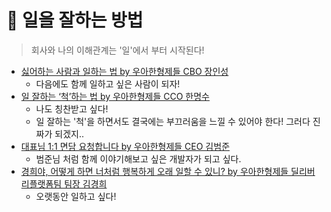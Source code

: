# 🔫 일을 잘하는 방법

> 회사와 나의 이해관계는 '일'에서 부터 시작된다!

- [싫어하는 사람과 일하는 법 by 우아한형제들 CBO 장인성](https://www.youtube.com/watch?v=7_3MqiVr9Sw&list=WL&index=3)
    - 다음에도 함께 일하고 싶은 사람이 되자!
- [일 잘하는 ‘척’하는 법 by 우아한형제들 CCO 한명수](https://www.youtube.com/watch?v=wWcn4fRcVXI)
    - 나도 칭찬받고 싶다!
    - 일 잘하는 '척'을 하면서도 결국에는 부끄러움을 느낄 수 있어야 한다! 그러다 진짜가 되겠지..
- [대표님 1:1 면담 요청합니다 by 우아한형제들 CEO 김범준](https://www.youtube.com/watch?v=TyKdJHaYxhY)
    - 범준님 처럼 함께 이야기해보고 싶은 개발자가 되고 싶다. 
- [경희야, 어떻게 하면 너처럼 행복하게 오래 일할 수 있니? by 우아한형제들 딜리버리플랫폼팀 팀장 김경희](https://www.youtube.com/watch?v=KuaoLYUyBWE&t=5s)
    - 오랫동안 일하고 싶다!
